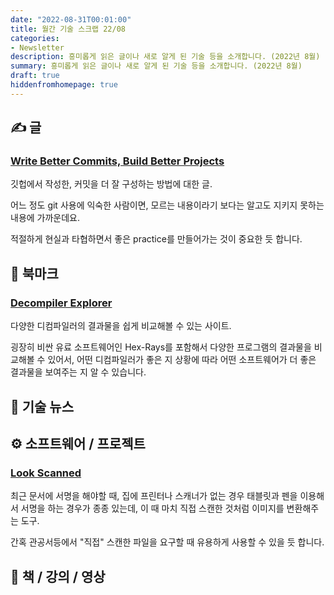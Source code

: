 ```yaml
---
date: "2022-08-31T00:01:00"
title: 월간 기술 스크랩 22/08
categories:
- Newsletter
description: 흥미롭게 읽은 글이나 새로 알게 된 기술 등을 소개합니다. (2022년 8월)
summary: 흥미롭게 읽은 글이나 새로 알게 된 기술 등을 소개합니다. (2022년 8월)
draft: true
hiddenfromhomepage: true
---
```


## ✍️ 글

### [Write Better Commits, Build Better Projects](https://github.blog/2022-06-30-write-better-commits-build-better-projects/)

깃헙에서 작성한, 커밋을 더 잘 구성하는 방법에 대한 글.

어느 정도 git 사용에 익숙한 사람이면, 모르는 내용이라기 보다는
알고도 지키지 못하는 내용에 가까운데요.

적절하게 현실과 타협하면서 좋은 practice를 만들어가는 것이 중요한 듯 합니다.

## 📌 북마크

### [Decompiler Explorer](https://dogbolt.org/)

다양한 디컴파일러의 결과물을 쉽게 비교해볼 수 있는 사이트.

굉장히 비싼 유료 소프트웨어인 Hex-Rays를 포함해서 다양한 프로그램의 결과물을 비교해볼 수 있어서,
어떤 디컴파일러가 좋은 지 상황에 따라 어떤 소프트웨어가 더 좋은 결과물을 보여주는 지 알 수 있습니다.

## 📰 기술 뉴스

## ⚙️ 소프트웨어 / 프로젝트

### [Look Scanned](https://lookscanned.io/)

최근 문서에 서명을 해야할 때,
집에 프린터나 스캐너가 없는 경우 태블릿과 펜을 이용해서 서명을 하는 경우가 종종 있는데,
이 때 마치 직접 스캔한 것처럼 이미지를 변환해주는 도구.

간혹 관공서등에서 "직접" 스캔한 파일을 요구할 때 유용하게 사용할 수 있을 듯 합니다.


## 📙 책 / 강의 / 영상

